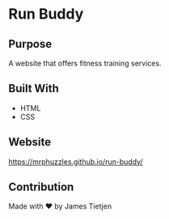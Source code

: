 # Run Buddy

## Purpose
A website that offers fitness training services.

## Built With
* HTML
* CSS

## Website
https://mrphuzzles.github.io/run-buddy/

## Contribution
Made with ❤️ by James Tietjen
